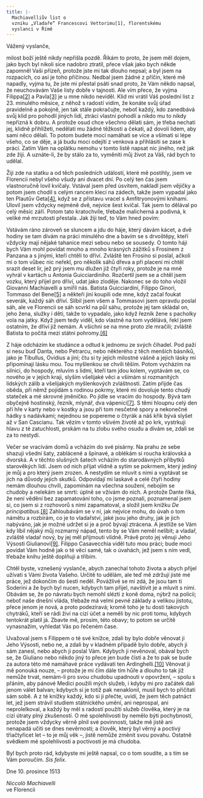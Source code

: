```yaml
---
title: |-
  Machiavelliův list o
  vzniku „Vladaře“ Francescovi Vettorimu[1], florentskému
  vyslanci v Římě
---
```


Vážený vyslanče,

milost boží ještě nikdy nepřišla pozdě. Říkám to proto, že jsem měl dojem, jako bych byl nikoli sice nadobro ztratil, přece však jako bych někde zapomněl Vaši přízeň, protože jste mi tak dlouho nepsal; a byl jsem na rozpacích, co asi je toho příčinou. Nedbal jsem žádné z příčin, které mě napadly, vyjma tu, že jste mi přestal psáti snad proto, že Vám někdo napsal, že neuchovávám Vaše listy dobře v tajnosti. Ale vím přece, že vyjma Filippa[\[2\]](./resources/undefined) a Pavla[\[3\]](./resources/undefined) je u mne nikdo neviděl. Klid mi vrátil Váš poslední list z 23. minulého měsíce, z něhož s radostí vidím, že konáte svůj úřad pravidelně a pokojně, jen tak stále pokračujte, neboť každý, kdo zanedbává svůj klid pro pohodlí jiných lidí, ztrácí vlastní pohodlí a nikdo mu to nikdy nepřizná k dobru. A protože osud chce všechno dělati sám, je třeba nechati jej, klidně přihlížeti, nedělati mu žádné těžkosti a čekati, až dovolí lidem, aby sami něco dělali. To potom budete moci namáhati se více a všímati si lépe všeho, co se děje, a já budu moci odejíti z venkova a přihlásiti se zase k práci. Zatím Vám na oplátku nemohu v tomto listě napsat nic jiného, než jak zde žiji. A uznáte-li, že by stálo za to, vyměniti můj život za Váš, rád bych to udělal.

Žiji zde na statku a od těch posledních událostí, které mě postihly, jsem ve Florencii nebyl všeho všudy ani dvacet dní. Po celý ten čas jsem vlastnoručně lovil kvíčaly. Vstával jsem před úsvitem, nakladl jsem vějičky a potom jsem chodil s celým rancem klecí na zádech, takže jsem vypadal jako ten Plautův Geta[\[4\]](./resources/undefined), když se z přístavu vracel s Amfitryonovými knihami. Ulovil jsem vždycky nejméně dvě, nejvíce šest kvíčal. Tak jsem to dělával po celý měsíc září. Potom tato kratochvíle, třebaže malicherná a podivná, k veliké mé mrzutosti přestala. Jak žiji teď, to Vám hned povím:

Vstávám ráno zároveň se sluncem a jdu do háje, který dávám kácet, a dvě hodiny se tam dívám na práci minulého dne a bavím se s drvoštěpy, kteří vždycky mají nějaké tahanice mezi sebou nebo se sousedy. O tomto háji bych Vám mohl povídat mnoho a mnoho krásných zážitků s Frosinem z Panzana a s jinými, kteří chtěli to dříví. Zvláště ten Frosino si poslal, ačkoli mi o tom vůbec nic neřekl, pro několik sáhů dřeva a při placení mi chtěl srazit deset lir, jež prý jsem mu dlužen již čtyři roky, protože je na mně vyhrál v kartách u Antonia Guicciardiniho. Rozčertil jsem se a chtěl jsem vozku, který přijel pro dříví, udat jako zloděje. Nakonec se do toho vložil Giovanni Machiavelli a smířil nás. Batista Guicciardini, Filippo Ginori, Tommaso del Bene[\[5\]](./resources/undefined) a někteří jiní koupili ode mne, když začal foukat severák, každý sáh dříví. Slíbil jsem všem a Tommasovi jsem opravdu poslal sáh, ale ve Florencii se sáh scvrkl na půl sáhu, protože jej tam skládal on, jeho žena, služky i děti, takže to vypadalo, jako když řezník žene s pacholky vola na jatky. Když jsem tedy viděl, kdo vlastně na tom vydělává, řekl jsem ostatním, že dříví již nemám. A všichni se na mne proto zle mračili; zvláště Batista to počítá mezi státní pohromy.[\[6\]](./resources/undefined)

Z háje odcházím ke studánce a odtud k jednomu ze svých čihadel. Pod paží si nesu buď Danta, nebo Petrarcu, nebo některého z těch menších básníků, jako je Tibullus, Ovidius a jiní; čtu si ty jejich milostné vášně a jejich lásky mi připomínají lásku mou. Tou myšlenkou se chvíli těším. Potom vycházím na silnici, do hospody, mluvím s lidmi, kteří tam jdou kolem, vyptávám se, co nového je v jejich kraji, slyším všelijaké věci a všímám si rozmanitých lidských zálib a všelijakých myšlenkových zvláštností. Zatím přijde čas oběda, při němž pojídám s rodinou pokrmy, které mi dovoluje tento chudý stateček a mé skrovné jměníčko. Po jídle se vracím do hospody. Bývá tam obyčejně hostinský, řezník, mlynář, dva vápeníci[\[7\]](./resources/undefined). S těmi hloupnu celý den při hře v karty nebo v kostky a jsou při tom nesčetné spory a nekonečné hádky s nadávkami; nejednou se popereme o čtyrák a náš křik bývá slyšet až v San Cascianu. Tak vězím v tomto všivém životě až po krk, vystrkuji hlavu z té zatuchlosti, prskám na tu zlobu svého osudu a dívám se, zdali se za to nestydí.

Večer se vracívám domů a vcházím do své pisárny. Na prahu ze sebe shazuji všední šaty, zablácené a špinavé, a oblékám si roucha královská a dvorská. A v těchto slušných šatech vcházím do starodávných příbytků starověkých lidí. Jsem od nich přijat vlídně a sytím se pokrmem, který jediný je můj a pro který jsem zrozen. A nestydím se mluvit s nimi a vyptávat se jich na důvody jejich skutků. Odpovídají mi laskavě a celé čtyři hodiny nemám dlouhou chvíli, zapomínám na všechna soužení, nebojím se chudoby a nelekám se smrti: úplně se vžívám do nich. A protože Dante říká, že není vědění bez zapamatování toho, co jsme poznali, poznamenal jsem si, co jsem si z rozhovorů s nimi zapamatoval, a složil jsem knížku _De principatibus_.[\[8\]](./resources/undefined) Zahloubávám se v ní, jak nejvíce mohu, do úvah o tom námětu a rozbírám, co je to vladařství, jaké jsou jeho druhy, jak je jich nabýváno, jak je možné udržet si je a proč bývají ztrácena. A jestliže se Vám kdy líbil nějaký můj rozmarný nápad, tento by se Vám neměl nelíbit; a vladař, zvláště vladař nový, by jej měl přijmouti vlídně. Právě proto jej věnuji Jeho Výsosti Giulianovi[\[9\]](./resources/undefined). Filippo Casavecchia viděl tuto mou práci; bude moci povídat Vám hodně jak o té věci samé, tak o úvahách, jež jsem s ním vedl, třebaže knihu ještě doplňuji a tříbím.

Chtěl byste, vznešený vyslanče, abych zanechal tohoto života a abych přijel užívati s Vámi života Vašeho. Určitě to udělám, ale teď mě zdržují jisté mé práce, jež dokončím do šesti neděl. Povážlivé se mi zdá, že jsou tam ti Soderini a že bych byl nucen, kdybych tam přijel, navštívit je a mluvit s nimi. Obávám se, že po návratu bych nemohl slézti z koně doma, nýbrž na policii; neboť naše dnešní vláda, třebaže má velmi pevné základy a velikou jistotu, přece jenom je nová, a proto podezíravá; kromě toho je tu dosti takových chytráků, kteří se rádi živí na cizí účet a neměli by nic proti tomu, kdybych tentokrát platil já. Zbavte mě, prosím, této obavy; to potom se určitě vynasnažím, vyhledat Vás po řečeném čase.

Uvažoval jsem s Filippem o té své knížce, zdali by bylo dobře věnovat ji Jeho Výsosti, nebo ne, a zdali by v kladném případě bylo dobře, abych ji sám zanesl, nebo abych ji poslal Vám. Kdybych ji nevěnoval, obával bych se, že Giuliano nebo někdo jiný to přece jen bude čísti a že to pak se bude za autora této mé namáhavé práce vydávati ten Ardinghelli.[\[10\]](./resources/undefined) Věnovat ji mě ponouká nouze, – protože je mi čím dále tím hůře a dlouho to tak již nemůže trvat, nemám-li pro svou chudobu upadnouti v opovržení, – spolu s přáním, aby pánové Medici použili mých služeb, i kdyby mi pro začátek dali jenom válet balvan; kdybych si je totiž pak nenaklonil, musil bych to přičítati sám sobě. A z té knížky každý, kdo si ji přečte, uvidí, že jsem těch patnáct let, jež jsem strávil studiem státnického umění, ani neprospal, ani neprolelkoval, a každý by měl s radostí použíti služeb člověka, který je na cizí útraty plný zkušeností. O mé spolehlivosti by nemělo býti pochybností, protože jsem vždycky věrně plnil své povinnosti, takže mě jistě ani nenapadá učiti se dnes nevěrnosti; a člověk, který byl věrný a poctivý třiačtyřicet let – to je můj věk –, jistě nemůže změnit svou povahu. Ostatně svědkem mé spolehlivosti a poctivosti je má chudoba.

Byl bych proto rád, kdybyste mi ještě napsal, co o tom soudíte, a s tím se Vám poroučím. _Sis felix_.

  

Dne 10. prosince 1513

  

_Niccolò Machiavelli_  
ve Florencii
